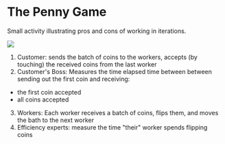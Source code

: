 # The Penny Game

Small activity illustrating pros and cons of working in iterations.

![](http://3.bp.blogspot.com/_nzj0JxErQqA/SRE2d1wQ-OI/AAAAAAAAALw/62B-OAbhJ4Q/s400/ScrumPennyBatchGame.png)

1. Customer: sends the batch of coins to the workers, accepts (by touching) the
received coins from the last worker
2. Customer's Boss: Measures the time elapsed time between between sending out
the first coin and receiving:
 - the first coin accepted
 - all coins accepted
3. Workers: Each worker receives a batch of coins, flips them, and moves the
bath to the next worker
4. Efficiency experts: measure the time "their" worker spends flipping coins

